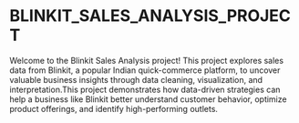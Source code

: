 # BLINKIT_SALES_ANALYSIS_PROJECT
Welcome to the Blinkit Sales Analysis project! This project explores sales data from Blinkit, a popular Indian quick-commerce platform, to uncover valuable business insights through data cleaning, visualization, and interpretation.This project demonstrates how data-driven strategies can help a business like Blinkit better understand customer behavior, optimize product offerings, and identify high-performing outlets.
